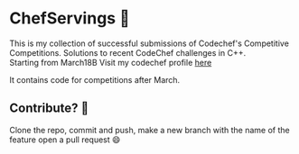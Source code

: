 # ChefServings :tophat:
This is my collection of successful submissions of Codechef's Competitive Competitions.
Solutions to recent CodeChef challenges in C++.  
Starting from March18B
Visit my codechef profile [here](www.codechef.com/users/neeraj3029)

It contains code for competitions after March.

## Contribute? :thinking:
Clone the repo, commit and push, make a new branch with the name of the feature open a pull request :smile: 

